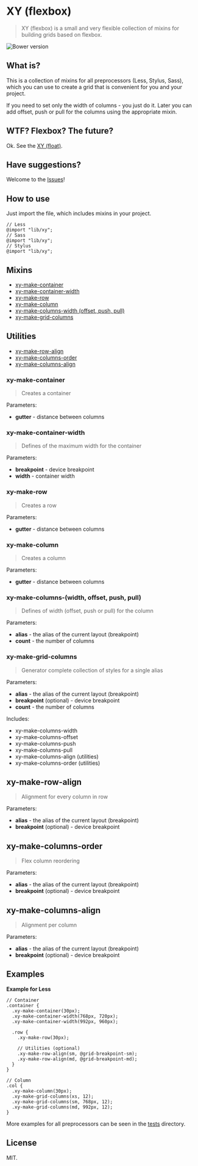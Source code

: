 # XY (flexbox)

> XY (flexbox) is a small and very flexible collection of mixins for building grids based on flexbox.

![Bower version](https://img.shields.io/bower/v/xy-flexbox.svg)

## What is?

This is a collection of mixins for all preprocessors (Less, Stylus, Sass), which you can use to create a grid that is convenient for you and your project.

If you need to set only the width of columns - you just do it. Later you can add offset, push or pull for the columns using the appropriate mixin.

## WTF? Flexbox? The future?

Ok. See the [XY (float)](https://github.com/mrmlnc/xy-float).

## Have suggestions?

Welcome to the [Issues](https://github.com/mrmlnc/xy-flexbox/issues)!

## How to use

Just import the file, which includes mixins in your project.

```less
// Less
@import "lib/xy";
// Sass
@import "lib/xy";
// Stylus
@import "lib/xy";
```

## Mixins

  * [xy-make-container](#xy-make-container)
  * [xy-make-container-width](#xy-make-container-width)
  * [xy-make-row](#xy-make-row)
  * [xy-make-column](#xy-make-column)
  * [xy-make-columns-width (offset, push, pull)](#xy-make-columns-width-offset-push-pull)
  * [xy-make-grid-columns](#xy-make-grid-columns)

## Utilities

  * [xy-make-row-align](#xy-make-row-align)
  * [xy-make-columns-order](#xy-make-columns-order)
  * [xy-make-columns-align](#xy-make-columns-align)

### xy-make-container

> Creates a container

Parameters:

  * **gutter** - distance between columns

### xy-make-container-width

> Defines of the maximum width for the container

Parameters:

  * **breakpoint** - device breakpoint
  * **width** - container width

### xy-make-row

> Creates a row

Parameters:

  * **gutter** - distance between columns

### xy-make-column

> Creates a column

Parameters:

  * **gutter** - distance between columns

### xy-make-columns-(width, offset, push, pull)

> Defines of width (offset, push or pull) for the column

Parameters:

  * **alias** - the alias of the current layout (breakpoint)
  * **count** - the number of columns

### xy-make-grid-columns

> Generator complete collection of styles for a single alias

Parameters:

  * **alias** - the alias of the current layout (breakpoint)
  * **breakpoint** (optional) - device breakpoint
  * **count** - the number of columns

Includes:

  * xy-make-columns-width
  * xy-make-columns-offset
  * xy-make-columns-push
  * xy-make-columns-pull
  * xy-make-columns-align (utilities)
  * xy-make-columns-order (utilities)

## xy-make-row-align

> Alignment for every column in row

Parameters:

  * **alias** - the alias of the current layout (breakpoint)
  * **breakpoint** (optional) - device breakpoint

## xy-make-columns-order

> Flex column reordering

Parameters:

  * **alias** - the alias of the current layout (breakpoint)
  * **breakpoint** (optional) - device breakpoint

## xy-make-columns-align

> Alignment per column

Parameters:

  * **alias** - the alias of the current layout (breakpoint)
  * **breakpoint** (optional) - device breakpoint

## Examples

**Example for Less**

```less
// Container
.container {
  .xy-make-container(30px);
  .xy-make-container-width(768px, 720px);
  .xy-make-container-width(992px, 960px);

  .row {
    .xy-make-row(30px);

    // Utilities (optional)
    .xy-make-row-align(sm, @grid-breakpoint-sm);
    .xy-make-row-align(md, @grid-breakpoint-md);
  }
}

// Column
.col {
  .xy-make-column(30px);
  .xy-make-grid-columns(xs, 12);
  .xy-make-grid-columns(sm, 768px, 12);
  .xy-make-grid-columns(md, 992px, 12);
}
```

More examples for all preprocessors can be seen in the [tests](https://github.com/mrmlnc/xy-flexbox/tree/master/tests) directory.

## License

MIT.
